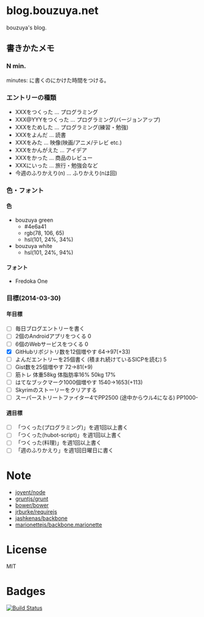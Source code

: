# blog.bouzuya.net

bouzuya's blog.

## 書きかたメモ

### N min.

minutes: に書くのにかけた時間をつける。

### エントリーの種類

- XXXをつくった       ... プログラミング
- XXX@YYYをつくった   ... プログラミング(バージョンアップ)
- XXXをためした       ... プログラミング(練習・勉強)
- XXXをよんだ         ... 読書
- XXXをみた           ... 映像(映画/アニメ/テレビ etc.)
- XXXをかんがえた     ... アイデア
- XXXをかった         ... 商品のレビュー
- XXXにいった         ... 旅行・勉強会など
- 今週のふりかえり(n) ... ふりかえり(nは回)

### 色・フォント

#### 色

- bouzuya green
  - #4e6a41
  - rgb(78, 106, 65)
  - hsl(101, 24%, 34%)
- bouzuya white
  - hsl(101, 24%, 94%)

#### フォント

- Fredoka One

### 目標(2014-03-30)

#### 年目標

- [ ] 毎日ブログエントリーを書く
- [ ] 2個のAndroidアプリをつくる     0
- [ ] 6個のWebサービスをつくる       0
- [x] GitHubリポジトリ数を12個増やす 64->97(+33)
- [ ] よんだエントリーを25個書く (積まれ続けているSICPを読む) 5
- [ ] Gist数を25個増やす             72->81(+9)
- [ ] 筋トレ 体重58kg 体脂肪率16%    50kg 17%
- [ ] はてなブックマーク1000個増やす 1540->1653(+113)
- [ ] Skyrimのストーリーをクリアする
- [ ] スーパーストリートファイター4でPP2500 (途中からウル4になる) PP1000-

#### 週目標

- [ ] 「つくった(プログラミング)」を週1回以上書く
- [ ] 「つくった(hubot-script)」を週1回以上書く
- [ ] 「つくった(料理)」を週1回以上書く
- [ ] 「週のふりかえり」を週1回日曜日に書く

# Note

- [joyent/node][]
- [gruntjs/grunt][]
- [bower/bower][]
- [jrburke/requirejs][]
- [jashkenas/backbone][]
- [marionettejs/backbone.marionette][]

[joyent/node]: https://github.com/joyent/node
[gruntjs/grunt]: https://github.com/gruntjs/grunt
[bower/bower]: https://github.com/bower/bower
[jashkenas/backbone]: https://github.com/jashkenas/backbone
[marionettejs/backbone.marionette]: https://github.com/marionettejs/backbone.marionette
[jrburke/requirejs]: https://github.com/jrburke/requirejs

# License

MIT

# Badges

[![Build Status](https://travis-ci.org/bouzuya/blog.bouzuya.net.svg)](https://travis-ci.org/bouzuya/blog.bouzuya.net)
